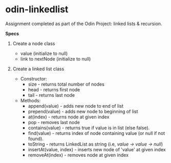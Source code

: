 # odin-linkedlist
Assignment completed as part of the Odin Project: linked lists & recursion.

__Specs__

1. Create a node class
    - value (initialize to null)
    - link to nextNode (initialize to null)


2. Create a linked list class
    - Constructor:
        - size - returns total number of nodes
        - head - returns first node
        - tail - returns last node
    - Methods: 
        - append(value) - adds new node to end of list
        - prepend(value) - adds new node to beginning of list
        - at(index) - returns node at given index
        - pop - removes last node
        - contains(value) - returns true if value is in list (else false).
        - find(value) - returns index of node containing value (or null if not found).
        - toString - returns LinkedList as string (i.e, *value -> value -> null*)
        - insertAt(value, index) - inserts new node of 'value' at given index
        - removeAt(index) - removes node at given index